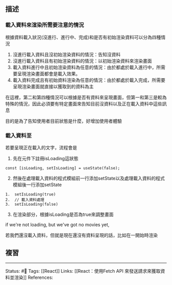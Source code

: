
## 描述


### 載入資料來渲染所需要注意的情況

根據資料載入狀況(沒進行、進行中、完成)和是否有初始渲染資料可以分為四種情況

1. 沒進行載入資料且沒初始渲染資料的情況：告知沒資料
2. 沒進行載入資料且有初始渲染資料的情況：以初始渲染資料來渲染畫面
3. 載入資料進行中且初始渲染資料為任意的情況：由於都處於載入進行中，所需要呈現渲染畫面都會是載入效果。
4. 載入資料完成且有初始資料渲染為任意的情況：由於都處於載入完成，所需要呈現渲染畫面就直接以獲取到的資料為主


在這裡，第二和第四種情況可以根據是否有資料來呈現畫面，但第一和第三是較為特殊的情況，因此必須要有特定畫面來告知目前沒資料以及正在載入資料中這些訊息

目的是為了告知使用者目前狀態是什麼，好增加使用者體驗

### 載入資料至



若要呈現正在載入的文字，流程會是

1. 先在元件下註冊isLoading這狀態

`const [isLoading, setIsLoading] = useState(false);`

  

2. 然後在處理載入資料的程式模組前一行添加setState以及處理載入資料的程式模組後一行添加setState
```
1.  setIsLoading(true)
2.  // 載入資料處理
3.  setIsLoading(false)
```


3. 在渲染部分，根據isLoading是否為true來調整畫面

if we're not loading, but we've got no movies yet,

若我們還沒載入資料，但就是現在還沒有資料呈現的話，比如在一開始時渲染


## 複習



---
Status: #🌱 
Tags:
[[React]]
Links:
[[React：使用Fetch API 來發送請求來獲取資料並渲染]]
References: